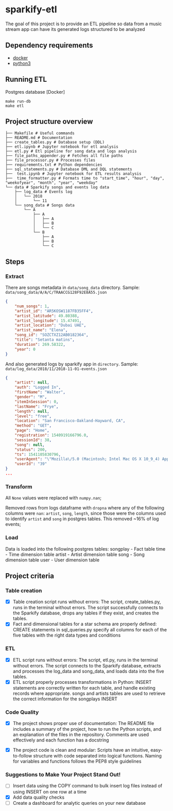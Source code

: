 # sparkify-etl

The goal of this project is to provide an ETL pipeline so data from a music stream app can have its generated logs structured to be analyzed

## Dependency requirements
- [docker](https://docs.docker.com/engine/install/binaries/)
- [python3](https://realpython.com/installing-python/)

## Running ETL

Postgres database [Docker]
```shell script
make run-db
make etl
```

## Project structure overview
```shell script
├── Makefile # Useful commands
├── README.md # Documentation
├── create_tables.py # Database setup (DDL)
├── etl.ipynb # Jupyter notebook for etl analysis
├── etl.py # Etl pipeline for song data and logs analysis
├── file_paths_appender.py # Fetches all file paths
├── file_processor.py # Processes files
├── requirements.txt # Python dependencies
├── sql_statements.py # Database DML and DQL statements
├──  test.ipynb # Jupyter notebook for ETL results analysis
├──  time_formatter.py # Formats time to "start_time", "hour", "day", "weekofyear", "month", "year", "weekday"
└── data # Sparkify songs and events log data
    ├── log_data # Events log
    │   └── 2018
    │       └── 11
    └── song_data # Songs data
        └── A
            ├── A
            │   ├── A
            │   ├── B
            │   └── C
            └── B
                ├── A
                ├── B
                └── C
```

## Steps

### Extract
There are songs metadata in `data/song_data` directory. Sample: `data/song_data/A/A/C/TRAACCG128F92E8A55.json`

```json
{
    "num_songs": 1,
    "artist_id": "AR5KOSW1187FB35FF4",
    "artist_latitude": 49.80388,
    "artist_longitude": 15.47491,
    "artist_location": "Dubai UAE",
    "artist_name": "Elena",
    "song_id": "SOZCTXZ12AB0182364",
    "title": "Setanta matins",
    "duration": 269.58322,
    "year": 0
}
```

And also generated logs by sparkify app in `directory`. Sample: `data/log_data/2018/11/2018-11-01-events.json`

```json
{
    "artist": null,
    "auth": "Logged In",
    "firstName": "Walter",
    "gender": "M",
    "itemInSession": 0,
    "lastName": "Frye",
    "length": null,
    "level": "free",
    "location": "San Francisco-Oakland-Hayward, CA",
    "method": "GET",
    "page": "Home",
    "registration": 1540919166796.0,
    "sessionId": 38,
    "song": null,
    "status": 200,
    "ts": 1541105830796,
    "userAgent": "\"Mozilla\/5.0 (Macintosh; Intel Mac OS X 10_9_4) AppleWebKit\/537.36 (KHTML, like Gecko) Chrome\/36.0.1985.143 Safari\/537.36\"",
    "userId": "39"
}
...
```

### Transform

All `None` values were replaced with `numpy.nan`;

Removed rows from logs dataframe with `dropna` where any of the following columns were `nan`: `artist`, `song`, `length`, since those were the columns used to identify `artist` and `song` in postgres tables. This removed ~16% of log events;

### Load

Data is loaded into the following postgres tables:
songplay - Fact table
time - Time dimension table
artist - Artist dimension table
song - Song dimension table
user - User dimension table

## Project criteria

### Table creation
- [x] Table creation script runs without errors: The script, create_tables.py, runs in the terminal without errors. The script successfully connects to the Sparkify database, drops any tables if they exist, and creates the tables.
- [x] Fact and dimensional tables for a star schema are properly defined: CREATE statements in sql_queries.py specify all columns for each of the five tables with the right data types and conditions

### ETL
- [x] ETL script runs without errors: The script, etl.py, runs in the terminal without errors. The script connects to the Sparkify database, extracts and processes the log_data and song_data, and loads data into the five tables.
- [x] ETL script properly processes transformations in Python: INSERT statements are correctly written for each table, and handle existing records where appropriate. songs and artists tables are used to retrieve the correct information for the songplays INSERT

### Code Quality
- [x] The project shows proper use of documentation: The README file includes a summary of the project, how to run the Python scripts, and an explanation of the files in the repository. Comments are used effectively and each function has a docstring
- [x] The project code is clean and modular: Scripts have an intuitive, easy-to-follow structure with code separated into logical functions. Naming for variables and functions follows the PEP8 style guidelines


### Suggestions to Make Your Project Stand Out!

- [ ] Insert data using the COPY command to bulk insert log files instead of using INSERT on one row at a time
- [x] Add data quality checks
- [ ] Create a dashboard for analytic queries on your new database